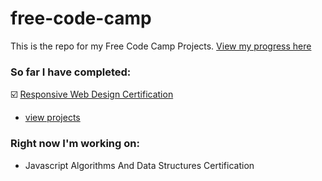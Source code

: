 # free-code-camp
This is the repo for my Free Code Camp Projects. [View my progress here](https://www.freecodecamp.org/spencerleejames)

### So far I have completed:
☑️ [Responsive Web Design Certification](https://www.freecodecamp.org/certification/spencerleejames/responsive-web-design)
  * [view projects](https://pseudospencer.github.io/free-code-camp/responsive-web-design-projects/portfolio-page/)

### Right now I'm working on:
* Javascript Algorithms And Data Structures Certification

